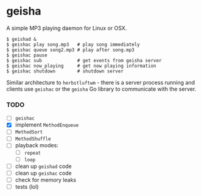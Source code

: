 # geisha

A simple MP3 playing daemon for Linux or OSX.

    $ geishad &
    $ geishac play song.mp3   # play song immediately
    $ geishac queue song2.mp3 # play after song.mp3
    $ geishac pause
    $ geishac sub             # get events from geisha server
    $ geishac now_playing     # get now playing information
    $ geishac shutdown        # shutdown server

Similar architecture to `herbstluftwm` - there is a server process
running and clients use `geishac` or the `geisha` Go library to
communicate with the server.

### TODO

 - [ ] `geishac`
 - [x] implement `MethodEnqueue`
 - [ ] `MethodSort`
 - [ ] `MethodShuffle`
 - [ ] playback modes:
   - [ ] `repeat`
   - [ ] `loop`
 - [ ] clean up `geishad` code
 - [ ] clean up `geishac` code
 - [ ] check for memory leaks
 - [ ] tests (lol)
